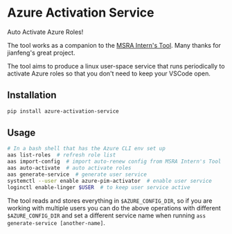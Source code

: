 # Azure Activation Service

Auto Activate Azure Roles!

The tool works as a companion to the [MSRA Intern's Tool](https://github.com/JeffreyXiang/MSRA-Intern-s-Toolkit). Many thanks for jianfeng's great project.

The tool aims to produce a linux user-space service that runs periodically to activate Azure roles so that you don't need to keep your VSCode open.

## Installation

```bash
pip install azure-activation-service
```

## Usage

```bash
# In a bash shell that has the Azure CLI env set up
aas list-roles  # refresh role list
aas import-config  # import auto-renew config from MSRA Intern's Tool
aas auto-activate  # auto activate roles
aas generate-service  # generate user service
systemctl --user enable azure-pim-activator  # enable user service
loginctl enable-linger $USER  # to keep user service active
```

The tool reads and stores everything in `$AZURE_CONFIG_DIR`, so if you are working with multiple users you can do the above operations with different `$AZURE_CONFIG_DIR` and set a different service name when running `ass generate-service [another-name]`.

